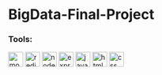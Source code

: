 <h1> BigData-Final-Project </h1>
</p>

<h3> Tools: </h3>

<span>
   <img src="https://img.shields.io/badge/MongoDB-4EA94B?style=for-the-badge&logo=mongodb&logoColor=white" alt="mongoDB" height="30"/>
  <img src="https://img.shields.io/badge/redis-%23DD0031.svg?style=for-the-badge&logo=redis&logoColor=white" alt="redis" height="30"/>
  <img src="https://img.shields.io/badge/Node.js-43853D?style=for-the-badge&logo=node.js&logoColor=white" alt="nodeJS" height="30"/>
  <img src="https://img.shields.io/badge/express.js-%23404d59.svg?style=for-the-badge&logo=express&logoColor=%2361DAFB" alt="expressjs" height="30"/>
  <img src="https://img.shields.io/badge/JavaScript-F7DF1E?style=for-the-badge&logo=javascript&logoColor=black" alt="javaSqript" height="30"/>
  <img src="https://img.shields.io/badge/HTML5-E34F26?style=for-the-badge&logo=html5&logoColor=white" alt="html" height="30"/>
  <img src="https://img.shields.io/badge/CSS-239120?&style=for-the-badge&logo=css3&logoColor=white" alt="css" height="30"/>
</span>
</br></br>
